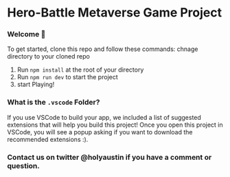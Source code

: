 # Hero-Battle Metaverse Game Project

### **Welcome 👋**
To get started, clone this repo and follow these commands:
chnage directory to your cloned repo

1. Run `npm install` at the root of your directory
2. Run `npm run dev` to start the project
3. start Playing!

### What is the `.vscode` Folder?
If you use VSCode to build your app, we included a list of suggested extensions that will help you build this project! Once you open this project in VSCode, you will see a popup asking if you want to download the recommended extensions :).


### Contact us on twitter @holyaustin if you have a comment or question. 